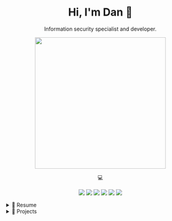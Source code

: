 <h1 align='center'>
  Hi, I'm Dan 👋
</h1>

<p align='center'>
  Information security specialist and developer.
</p>

<p align='center'>
  <a href="#"><img src="https://github-readme-stats.vercel.app/api?username=dikayx&show_icons=true&theme=github_dark" width="350"></a>
</p>

<p align='center'>
    💻<br/><br/>
    <img src="https://img.shields.io/badge/macOS-%23000000.svg?&style=for-the-badge&logo=apple&logoColor=white" />
    <img src="https://img.shields.io/badge/Windows-0078D6?style=for-the-badge&logo=windows&logoColor=white" />
    <img src="https://img.shields.io/badge/.NET-512BD4?style=for-the-badge&logo=.net&logoColor=white" />
    <img src="https://img.shields.io/badge/Python-3776AB?style=for-the-badge&logo=python&logoColor=white" />
    <img src="https://img.shields.io/badge/React-61DAFB?style=for-the-badge&logo=react&logoColor=white" />
    <img src="https://img.shields.io/badge/Bash-4EAA25?style=for-the-badge&logo=gnu-bash&logoColor=white" />
</p>

<!-- Overview -->
<details>
  <summary>📃 Resume</summary>

## Overview

<p align="center">I work in the field of information security since 2020 and mainly focus on these areas:</p>

<p align="center">
<img src="https://img.shields.io/badge/Security%20Analysis-000000?logo=security&logoColor=white" />
<img src="https://img.shields.io/badge/Incident%20Response-000000?logo=security&logoColor=white" />
<img src="https://img.shields.io/badge/Operational%20Security-000000?logo=security&logoColor=white" />
<img src="https://img.shields.io/badge/Awareness%20Training-000000?logo=security&logoColor=white" />
<img src="https://img.shields.io/badge/Security%20Engineering-000000?logo=security&logoColor=white" />

</p>

</details>

<!-- Projects -->
<details>
  <summary>🔨 Projects</summary>
  
  <p align="center">You can find a selection of programming related projects I have worked on below:</p>

| Name                                                         | A short summary                                                                           | Stars                                                                            | Technology                                                                          |
| ------------------------------------------------------------ | ----------------------------------------------------------------------------------------- | -------------------------------------------------------------------------------- | ----------------------------------------------------------------------------------- |
| [NetScan](https://github.com/dikayx/netscan)                 | Port scanning tool for network analysis and security assessment.                          | ![GitHub Repo stars](https://img.shields.io/github/stars/dikayx/netscan)         | ![.NET](https://img.shields.io/badge/8.0-512BD4?logo=.net&logoColor=white)          |
| [WinVPN](https://github.com/dikayx/winvpn)                   | VPN desktop application for Windows that uses the services of VPNBook.                    | ![GitHub Repo stars](https://img.shields.io/github/stars/dikayx/winvpn)          | ![.NET](https://img.shields.io/badge/8.0-512BD4?logo=.net&logoColor=white)          |
| [XBatteryMonitor](https://github.com/dikayx/xbatterymonitor) | A small companion app for Windows that notifies you, when your gamepad is low on battery. | ![GitHub Repo stars](https://img.shields.io/github/stars/dikayx/xbatterymonitor) | ![.NET](https://img.shields.io/badge/8.0-512BD4?logo=.net&logoColor=white)          |
| [MAPy](https://github.com/dikayx/mapy)                       | An email analysis tool to help you parse raw data and extract useful information from it  | ![GitHub Repo stars](https://img.shields.io/github/stars/dikayx/mapy)            | ![Python](https://img.shields.io/badge/3.10-3776AB?logo=python&logoColor=white)     |
| [ExifEx](https://github.com/dikayx/exifex)                   | A web app to extract and display EXIF data from images.                                   | ![GitHub Repo stars](https://img.shields.io/github/stars/dikayx/exifex)          | ![Python](https://img.shields.io/badge/3.10-3776AB?logo=python&logoColor=white)     |
| [Spoofy](https://github.com/dikayx/spoofy)                   | Check if a domain is vulnerable to common spoofing attacks.                               | ![GitHub Repo stars](https://img.shields.io/github/stars/dikayx/spoofy)          | ![Python](https://img.shields.io/badge/3.10-3776AB?logo=python&logoColor=white)     |
| [SQLite Viewer](https://github.com/dikayx/sqlite-viewer)     | A simple cross-platform desktop app to query and edit SQLite databases.                   | ![GitHub Repo stars](https://img.shields.io/github/stars/dikayx/sqlite-viewer)   | ![Java](https://img.shields.io/badge/Java%2011-007396?logo=openjdk&logoColor=white) |

</details>
